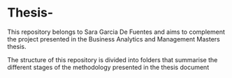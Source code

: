 # Thesis-

This repository belongs to Sara Garcia De Fuentes and aims to complement the project presented in the Business Analytics and Management Masters thesis.

The structure of this repository is divided into folders that summarise the different stages of the methodology presented in the thesis document
